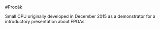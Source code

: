 #Procák

Small CPU originally developed in December 2015 as a demonstrator for a introductory presentation about FPGAs.
